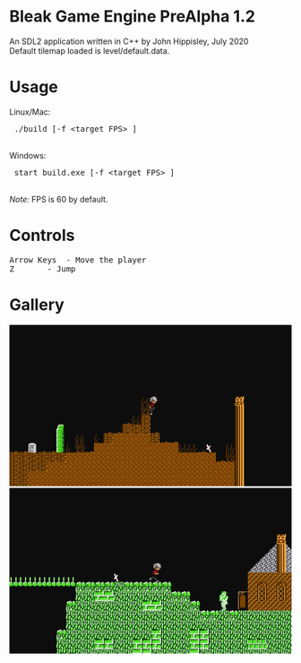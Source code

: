 # Bleak Game Engine PreAlpha 1.2
An SDL2 application written in C++ by John Hippisley, July 2020 <br/>
Default tilemap loaded is level/default.data.
# Usage
Linux/Mac: <pre> ./build [-f &lt;target FPS&gt; ] </pre> <br/>
Windows: <pre> start build.exe [-f &lt;target FPS&gt; ] </pre> <br/>
<i> Note: </i> FPS is 60 by default. <br/>
# Controls
<pre>
Arrow Keys	- Move the player
Z		- Jump
</pre>
# Gallery
![Screenshot](https://raw.githubusercontent.com/JGHipp/bleak/master/screenshots/1.png)<br/>
![Screenshot](https://raw.githubusercontent.com/JGHipp/bleak/master/screenshots/2.png)
